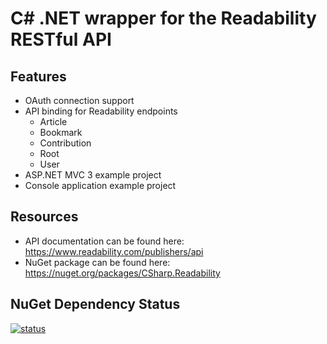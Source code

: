 C# .NET wrapper for the Readability RESTful API
===============================================

Features
--------

- OAuth connection support
- API binding for Readability endpoints
  - Article
  - Bookmark
  - Contribution
  - Root
  - User
- ASP.NET MVC 3 example project
- Console application example project

Resources
---------

- API documentation can be found here: https://www.readability.com/publishers/api
- NuGet package can be found here: https://nuget.org/packages/CSharp.Readability

NuGet Dependency Status 
-----------------------

[![status](http://nugetstatus.com/CSharp.Readability.png)](http://nugetstatus.com/packages/CSharp.Readability)

